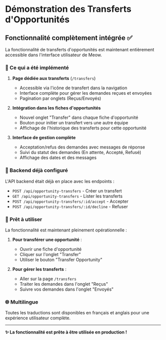# Démonstration des Transferts d'Opportunités

## Fonctionnalité complètement intégrée ✅

La fonctionnalité de transferts d'opportunités est maintenant entièrement accessible dans l'interface utilisateur de Meow.

### 🎯 Ce qui a été implémenté

1. **Page dédiée aux transferts** (`/transfers`)
   - Accessible via l'icône de transfert dans la navigation
   - Interface complète pour gérer les demandes reçues et envoyées
   - Pagination par onglets (Reçus/Envoyés)

2. **Intégration dans les fiches d'opportunités**
   - Nouvel onglet "Transfer" dans chaque fiche d'opportunité  
   - Bouton pour initier un transfert vers une autre équipe
   - Affichage de l'historique des transferts pour cette opportunité

3. **Interface de gestion complète**
   - Acceptation/refus des demandes avec messages de réponse
   - Suivi du statut des demandes (En attente, Accepté, Refusé)
   - Affichage des dates et des messages

### 🔌 Backend déjà configuré

L'API backend était déjà en place avec les endpoints :
- `POST /api/opportunity-transfers` - Créer un transfert
- `GET /api/opportunity-transfers` - Lister les transferts  
- `POST /api/opportunity-transfers/:id/accept` - Accepter
- `POST /api/opportunity-transfers/:id/decline` - Refuser

### 🚀 Prêt à utiliser

La fonctionnalité est maintenant pleinement opérationnelle :

1. **Pour transférer une opportunité** :
   - Ouvrir une fiche d'opportunité
   - Cliquer sur l'onglet "Transfer"
   - Utiliser le bouton "Transfer Opportunity"

2. **Pour gérer les transferts** :
   - Aller sur la page `/transfers` 
   - Traiter les demandes dans l'onglet "Reçus"
   - Suivre vos demandes dans l'onglet "Envoyés"

### 🌐 Multilingue

Toutes les traductions sont disponibles en français et anglais pour une expérience utilisateur complète.

---

**✨ La fonctionnalité est prête à être utilisée en production !**
